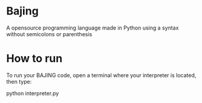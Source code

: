 # Bajing
A opensource programming language made in Python using a syntax without semicolons or parenthesis

# How to run

To run your BAJING code, open a terminal where your interpreter is located, then type:

python interpreter.py <your script name here>
